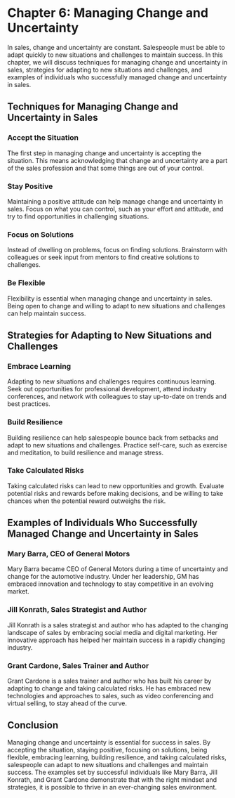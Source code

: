 Chapter 6: Managing Change and Uncertainty
==========================================

In sales, change and uncertainty are constant. Salespeople must be able to adapt quickly to new situations and challenges to maintain success. In this chapter, we will discuss techniques for managing change and uncertainty in sales, strategies for adapting to new situations and challenges, and examples of individuals who successfully managed change and uncertainty in sales.

Techniques for Managing Change and Uncertainty in Sales
-------------------------------------------------------

### Accept the Situation

The first step in managing change and uncertainty is accepting the situation. This means acknowledging that change and uncertainty are a part of the sales profession and that some things are out of your control.

### Stay Positive

Maintaining a positive attitude can help manage change and uncertainty in sales. Focus on what you can control, such as your effort and attitude, and try to find opportunities in challenging situations.

### Focus on Solutions

Instead of dwelling on problems, focus on finding solutions. Brainstorm with colleagues or seek input from mentors to find creative solutions to challenges.

### Be Flexible

Flexibility is essential when managing change and uncertainty in sales. Being open to change and willing to adapt to new situations and challenges can help maintain success.

Strategies for Adapting to New Situations and Challenges
--------------------------------------------------------

### Embrace Learning

Adapting to new situations and challenges requires continuous learning. Seek out opportunities for professional development, attend industry conferences, and network with colleagues to stay up-to-date on trends and best practices.

### Build Resilience

Building resilience can help salespeople bounce back from setbacks and adapt to new situations and challenges. Practice self-care, such as exercise and meditation, to build resilience and manage stress.

### Take Calculated Risks

Taking calculated risks can lead to new opportunities and growth. Evaluate potential risks and rewards before making decisions, and be willing to take chances when the potential reward outweighs the risk.

Examples of Individuals Who Successfully Managed Change and Uncertainty in Sales
--------------------------------------------------------------------------------

### Mary Barra, CEO of General Motors

Mary Barra became CEO of General Motors during a time of uncertainty and change for the automotive industry. Under her leadership, GM has embraced innovation and technology to stay competitive in an evolving market.

### Jill Konrath, Sales Strategist and Author

Jill Konrath is a sales strategist and author who has adapted to the changing landscape of sales by embracing social media and digital marketing. Her innovative approach has helped her maintain success in a rapidly changing industry.

### Grant Cardone, Sales Trainer and Author

Grant Cardone is a sales trainer and author who has built his career by adapting to change and taking calculated risks. He has embraced new technologies and approaches to sales, such as video conferencing and virtual selling, to stay ahead of the curve.

Conclusion
----------

Managing change and uncertainty is essential for success in sales. By accepting the situation, staying positive, focusing on solutions, being flexible, embracing learning, building resilience, and taking calculated risks, salespeople can adapt to new situations and challenges and maintain success. The examples set by successful individuals like Mary Barra, Jill Konrath, and Grant Cardone demonstrate that with the right mindset and strategies, it is possible to thrive in an ever-changing sales environment.
